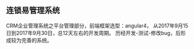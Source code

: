 ## 连锁易管理系统

CRM企业管理系统之平台管理部分，前端框架选型：angular4，
从2017年9月15日到2017年9月30日，总12天左右的开发周期。
历经开发-测试-修改bug，后形成较为完善的系统。
